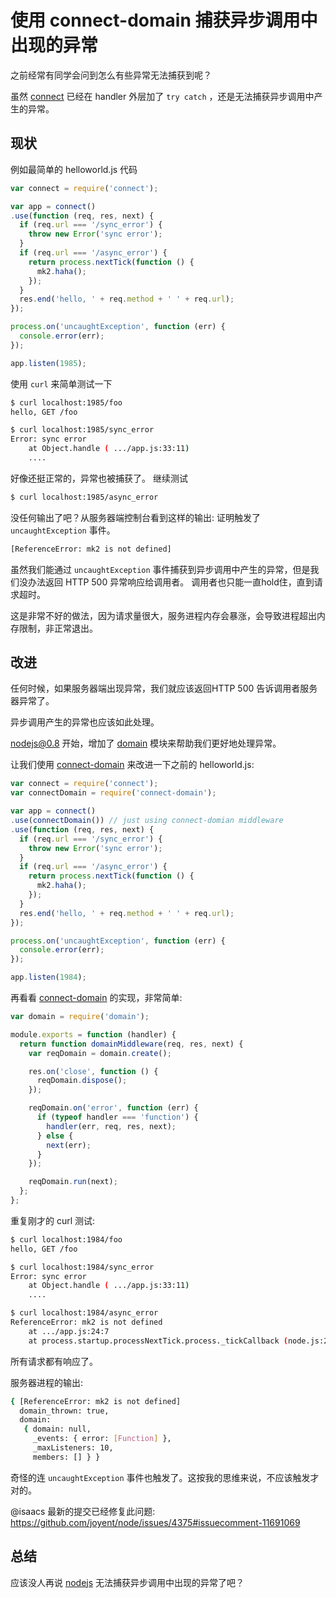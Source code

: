 # 使用 connect-domain 捕获异步调用中出现的异常

之前经常有同学会问到怎么有些异常无法捕获到呢？

虽然 [connect] 已经在 handler 外层加了 `try catch` ，还是无法捕获异步调用中产生的异常。

## 现状

例如最简单的 helloworld.js 代码

```js
var connect = require('connect');

var app = connect()
.use(function (req, res, next) {
  if (req.url === '/sync_error') {
    throw new Error('sync error');
  }
  if (req.url === '/async_error') {
    return process.nextTick(function () {
      mk2.haha();
    });
  }
  res.end('hello, ' + req.method + ' ' + req.url);
});

process.on('uncaughtException', function (err) {
  console.error(err);
});

app.listen(1985);
```

使用 `curl` 来简单测试一下

```bash
$ curl localhost:1985/foo
hello, GET /foo

$ curl localhost:1985/sync_error
Error: sync error
    at Object.handle ( .../app.js:33:11)
    ....
```

好像还挺正常的，异常也被捕获了。 继续测试

```bash
$ curl localhost:1985/async_error
```

没任何输出了吧？从服务器端控制台看到这样的输出: 证明触发了 `uncaughtException` 事件。

```bash
[ReferenceError: mk2 is not defined]
```

虽然我们能通过 `uncaughtException` 事件捕获到异步调用中产生的异常，但是我们没办法返回 HTTP 500 异常响应给调用者。
调用者也只能一直hold住，直到请求超时。

这是非常不好的做法，因为请求量很大，服务进程内存会暴涨，会导致进程超出内存限制，非正常退出。

## 改进

任何时候，如果服务器端出现异常，我们就应该返回HTTP 500 告诉调用者服务器异常了。

异步调用产生的异常也应该如此处理。

[nodejs@0.8](http://blog.nodejs.org/2012/06/25/node-v0-8-0/) 开始，增加了 [domain] 模块来帮助我们更好地处理异常。

让我们使用 [connect-domain] 来改进一下之前的 helloworld.js:

```js
var connect = require('connect');
var connectDomain = require('connect-domain');

var app = connect()
.use(connectDomain()) // just using connect-domian middleware
.use(function (req, res, next) {
  if (req.url === '/sync_error') {
    throw new Error('sync error');
  }
  if (req.url === '/async_error') {
    return process.nextTick(function () {
      mk2.haha();
    });
  }
  res.end('hello, ' + req.method + ' ' + req.url);
});

process.on('uncaughtException', function (err) {
  console.error(err);
});

app.listen(1984);
```

再看看 [connect-domain] 的实现，非常简单:

```js
var domain = require('domain');

module.exports = function (handler) {
  return function domainMiddleware(req, res, next) {
    var reqDomain = domain.create();

    res.on('close', function () {
      reqDomain.dispose();
    });

    reqDomain.on('error', function (err) {
      if (typeof handler === 'function') {
        handler(err, req, res, next);
      } else {
        next(err);
      }
    });

    reqDomain.run(next);
  };
};
```

重复刚才的 curl 测试:

```bash
$ curl localhost:1984/foo
hello, GET /foo

$ curl localhost:1984/sync_error
Error: sync error
    at Object.handle ( .../app.js:33:11)
    ....

$ curl localhost:1984/async_error
ReferenceError: mk2 is not defined
    at .../app.js:24:7
    at process.startup.processNextTick.process._tickCallback (node.js:244:9)
```

所有请求都有响应了。

服务器进程的输出: 

```bash
{ [ReferenceError: mk2 is not defined]
  domain_thrown: true,
  domain: 
   { domain: null,
     _events: { error: [Function] },
     _maxListeners: 10,
     members: [] } }
```

奇怪的连 `uncaughtException` 事件也触发了。这按我的思维来说，不应该触发才对的。

@isaacs 最新的提交已经修复此问题: https://github.com/joyent/node/issues/4375#issuecomment-11691069 

## 总结

应该没人再说 [nodejs] 无法捕获异步调用中出现的异常了吧？



 [connect-domain]: https://github.com/baryshev/connect-domain
 [connect]: https://github.com/senchalabs/connect
 [domain]: http://nodejs.org/api/domain.html
 [nodejs]: http://nodejs.org
